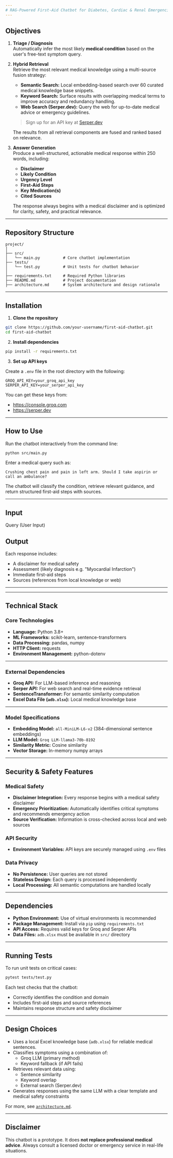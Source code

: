 ```yaml
---
# RAG-Powered First-Aid Chatbot for Diabetes, Cardiac & Renal Emergencies
---
```


## Objectives

1. **Triage / Diagnosis**  
   Automatically infer the most likely **medical condition** based on the user's free-text symptom query.
2. **Hybrid Retrieval**  
   Retrieve the most relevant medical knowledge using a multi-source fusion strategy:
   - **Semantic Search:** Local embedding-based search over 60 curated medical knowledge base snippets.
   - **Keyword Search:** Surface results with overlapping medical terms to improve accuracy and redundancy handling.
   - **Web Search (Serper.dev):** Query the web for up-to-date medical advice or emergency guidelines.

   > Sign up for an API key at [Serper.dev](https://serper.dev)

   The results from all retrieval components are fused and ranked based on relevance.

3. **Answer Generation**  
   Produce a well-structured, actionable medical response within 250 words, including:
   - **Disclaimer**
   - **Likely Condition**
   - **Urgency Level**
   - **First-Aid Steps** 
   - **Key Medication(s)**  
   - **Cited Sources** 

   The response always begins with a medical disclaimer and is optimized for clarity, safety, and practical relevance.

---

## Repository Structure

```
project/
│
├── src/
│   └── main.py          # Core chatbot implementation
├── tests/
│   └── test.py          # Unit tests for chatbot behavior
│
├── requirements.txt     # Required Python libraries
├── README.md            # Project documentation
├── architecture.md      # System architecture and design rationale
```

---

## Installation

1. **Clone the repository**

```bash
git clone https://github.com/your-username/first-aid-chatbot.git
cd first-aid-chatbot
```

2. **Install dependencies**

```bash
pip install -r requirements.txt
```

3. **Set up API keys**

Create a `.env` file in the root directory with the following:

```
GROQ_API_KEY=your_groq_api_key
SERPER_API_KEY=your_serper_api_key
```

You can get these keys from:
- https://console.groq.com
- https://serper.dev

---

## How to Use

Run the chatbot interactively from the command line:

```bash
python src/main.py
```

Enter a medical query such as:

```
Crushing chest pain and pain in left arm. Should I take aspirin or call an ambulance?
```

The chatbot will classify the condition, retrieve relevant guidance, and return structured first-aid steps with sources.

---

## Input
Query (User Input)

## Output

Each response includes:
- A disclaimer for medical safety
- Assessment (likely diagnosis e.g. "Myocardial Infarction")
- Immediate first-aid steps
- Sources (references from local knowledge or web)

---
---

## Technical Stack

### Core Technologies

- **Language:** Python 3.8+
- **ML Frameworks:** scikit-learn, sentence-transformers
- **Data Processing:** pandas, numpy
- **HTTP Client:** requests
- **Environment Management:** python-dotenv

---

### External Dependencies

- **Groq API:** For LLM-based inference and reasoning
- **Serper API:** For web search and real-time evidence retrieval
- **SentenceTransformer:** For semantic similarity computation
- **Excel Data File (`adb.xlsx`):** Local medical knowledge base

---

### Model Specifications

- **Embedding Model:** `all-MiniLM-L6-v2` (384-dimensional sentence embeddings)
- **LLM Model:** `Groq LLM-llama3-70b-8192`
- **Similarity Metric:** Cosine similarity
- **Vector Storage:** In-memory numpy arrays

---

## Security & Safety Features

### Medical Safety

- **Disclaimer Integration:** Every response begins with a medical safety disclaimer
- **Emergency Prioritization:** Automatically identifies critical symptoms and recommends emergency action
- **Source Verification:** Information is cross-checked across local and web sources

### API Security

- **Environment Variables:** API keys are securely managed using `.env` files

### Data Privacy

- **No Persistence:** User queries are not stored
- **Stateless Design:** Each query is processed independently
- **Local Processing:** All semantic computations are handled locally

---

## Dependencies

- **Python Environment:** Use of virtual environments is recommended
- **Package Management:** Install via `pip` using `requirements.txt`
- **API Access:** Requires valid keys for Groq and Serper APIs
- **Data Files:** `adb.xlsx` must be available in `src/` directory

---

## Running Tests

To run unit tests on critical cases:

```bash
pytest tests/test.py
```

Each test checks that the chatbot:
- Correctly identifies the condition and domain
- Includes first-aid steps and source references
- Maintains response structure and safety disclaimer

---

## Design Choices

- Uses a local Excel knowledge base (`adb.xlsx`) for reliable medical sentences.
- Classifies symptoms using a combination of:
  - Groq LLM (primary method)
  - Keyword fallback (if API fails)
- Retrieves relevant data using:
  - Sentence similarity
  - Keyword overlap
  - External search (Serper.dev)
- Generates responses using the same LLM with a clear template and medical safety constraints

For more, see [`architecture.md`](architecture.md).

---

## Disclaimer

This chatbot is a prototype. It does **not replace professional medical advice**. Always consult a licensed doctor or emergency service in real-life situations.
